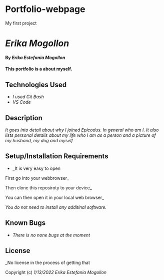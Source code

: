 # Portfolio-webpage
My first project
# _Erika Mogollon_

#### By _**Erika Estefania Mogollon**_

#### This portfolio is a about myself.
## Technologies Used

* _I used Git Bash_
* _VS Code_

## Description

_It goes into detail about why I joined Epicodus. In general who am I. It also lists personal details about my life who I am as a person and a picture of my husband, my dog and myself_

## Setup/Installation Requirements

* _It is very easy to open

First go into your webbrowser_

Then clone this reposiroty to your device_

You can then open it in your local web browser_

_You do not need to install any additinal software._

## Known Bugs

* _There is no none bugs at the moment_

## License

_No license in the process of getting that

Copyright (c) _1/13/2022_ _Erika Estefania Mogollon_
